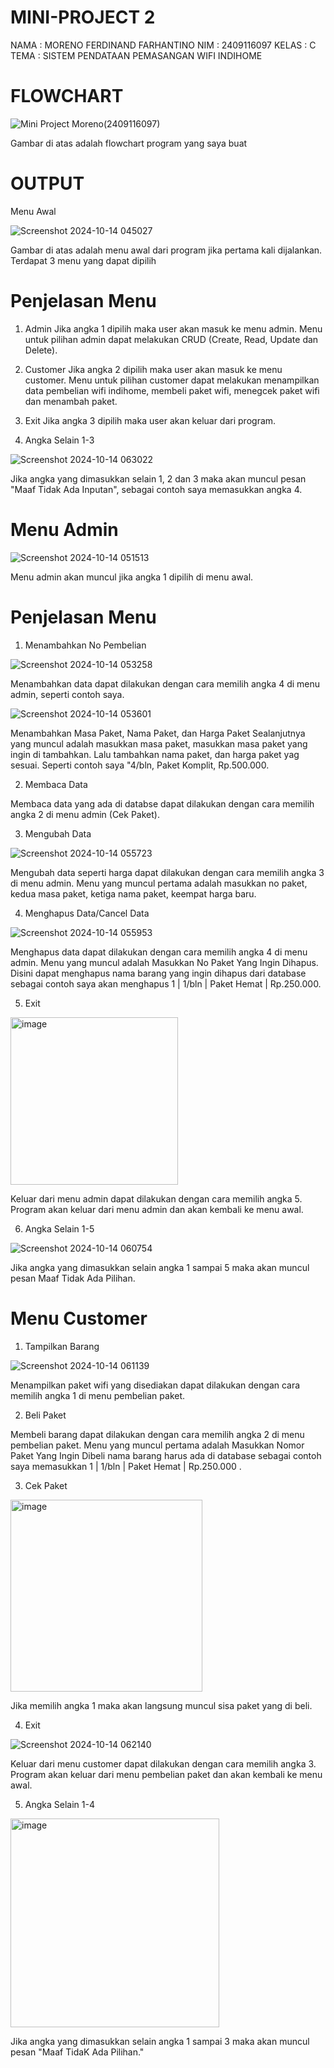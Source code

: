 # MINI-PROJECT 2
NAMA  : MORENO FERDINAND FARHANTINO
NIM   : 2409116097
KELAS : C
TEMA  : SISTEM PENDATAAN PEMASANGAN WIFI INDIHOME

# FLOWCHART

![Mini Project Moreno(2409116097)](https://github.com/user-attachments/assets/12e1cdce-e5d8-45df-84da-4392fc026d4b)

Gambar di atas adalah flowchart program yang saya buat


# OUTPUT

Menu Awal

![Screenshot 2024-10-14 045027](https://github.com/user-attachments/assets/abd48086-c167-49a6-97ed-c6b30074703e)

Gambar di atas adalah menu awal dari program jika pertama kali dijalankan. Terdapat 3 menu yang dapat dipilih


# Penjelasan Menu

1. Admin
Jika angka 1 dipilih maka user akan masuk ke menu admin. Menu untuk pilihan admin dapat melakukan CRUD (Create, Read, Update dan Delete).

2. Customer
Jika angka 2 dipilih maka user akan masuk ke menu customer. Menu untuk pilihan customer dapat melakukan menampilkan data pembelian wifi indihome, membeli paket wifi, menegcek paket wifi dan menambah paket.

3. Exit
Jika angka 3 dipilih maka user akan keluar dari program.

4. Angka Selain 1-3

![Screenshot 2024-10-14 063022](https://github.com/user-attachments/assets/5e96e2c3-8a5c-46eb-b47f-94e9f3603112)

Jika angka yang dimasukkan selain 1, 2 dan 3 maka akan muncul pesan "Maaf Tidak Ada Inputan", sebagai contoh saya memasukkan angka 4.


# Menu Admin

![Screenshot 2024-10-14 051513](https://github.com/user-attachments/assets/87e120f9-a5d9-43eb-9a17-daa1ecfdd3dd)

Menu admin akan muncul jika angka 1 dipilih di menu awal.


# Penjelasan Menu

1. Menambahkan No Pembelian

![Screenshot 2024-10-14 053258](https://github.com/user-attachments/assets/c9ee2831-9bda-4a00-8284-49d94f1a81a2)

Menambahkan data dapat dilakukan dengan cara memilih angka 4 di menu admin, seperti contoh saya.

![Screenshot 2024-10-14 053601](https://github.com/user-attachments/assets/9500ac97-47dc-4848-b59a-9ef7ea025883)

Menambahkan Masa Paket, Nama Paket, dan Harga Paket
Sealanjutnya yang muncul adalah masukkan masa paket, masukkan masa paket yang ingin di tambahkan. Lalu tambahkan nama paket, dan harga paket yag sesuai. Seperti contoh saya "4/bln, Paket Komplit, Rp.500.000.

2. Membaca Data

   
Membaca data yang ada di databse dapat dilakukan dengan cara memilih angka 2 di menu admin (Cek Paket).

3. Mengubah Data

![Screenshot 2024-10-14 055723](https://github.com/user-attachments/assets/3d2ba9f0-70ee-499e-8825-e3c36429d07a)

Mengubah data seperti harga dapat dilakukan dengan cara memilih angka 3 di menu admin. Menu yang muncul pertama adalah masukkan no paket, kedua masa paket, ketiga nama paket, keempat harga baru.

4. Menghapus Data/Cancel Data

![Screenshot 2024-10-14 055953](https://github.com/user-attachments/assets/1a5b9f88-be08-4165-928b-9564213cafe8)

Menghapus data dapat dilakukan dengan cara memilih angka 4 di menu admin. Menu yang muncul adalah Masukkan No Paket Yang Ingin Dihapus. Disini dapat menghapus nama barang yang ingin dihapus dari database sebagai contoh saya akan menghapus  1  |   1/bln    |   Paket Hemat   |    Rp.250.000.

5. Exit

<img width="268" alt="image" src="https://github.com/user-attachments/assets/c888bc24-8ecb-4810-9e6e-2569faeb601a">

Keluar dari menu admin dapat dilakukan dengan cara memilih angka 5. Program akan keluar dari menu admin dan akan kembali ke menu awal.

6. Angka Selain 1-5

![Screenshot 2024-10-14 060754](https://github.com/user-attachments/assets/7723ee45-e05d-4294-bc0a-12b85dbf8fa1)

Jika angka yang dimasukkan selain angka 1 sampai 5 maka akan muncul pesan Maaf Tidak Ada Pilihan.

# Menu Customer

1. Tampilkan Barang

![Screenshot 2024-10-14 061139](https://github.com/user-attachments/assets/9a46ebfb-7959-4071-ab2e-9f61f4f607ed)

Menampilkan paket wifi yang disediakan dapat dilakukan dengan cara memilih angka 1 di menu pembelian paket.

2. Beli Paket

Membeli barang dapat dilakukan dengan cara memilih angka 2 di menu pembelian paket. Menu yang muncul pertama adalah Masukkan Nomor Paket Yang Ingin Dibeli nama barang harus ada di database sebagai contoh saya memasukkan 1  |   1/bln    |  Paket Hemat  |    Rp.250.000  .

3. Cek Paket

<img width="307" alt="image" src="https://github.com/user-attachments/assets/2467d8ff-de39-4d4d-998a-fdc036209cd4">

Jika memilih angka 1 maka akan langsung muncul sisa paket yang di beli.

4. Exit

![Screenshot 2024-10-14 062140](https://github.com/user-attachments/assets/a3554fe9-04b4-405a-bec0-2589b1822cb3)

Keluar dari menu customer dapat dilakukan dengan cara memilih angka 3. Program akan keluar dari menu pembelian paket dan akan kembali ke menu awal.

5. Angka Selain 1-4

<img width="334" alt="image" src="https://github.com/user-attachments/assets/ab29a5f9-ce13-42dc-b0b4-05edb70e7c83">

Jika angka yang dimasukkan selain angka 1 sampai 3 maka akan muncul pesan "Maaf TidaK Ada Pilihan."







